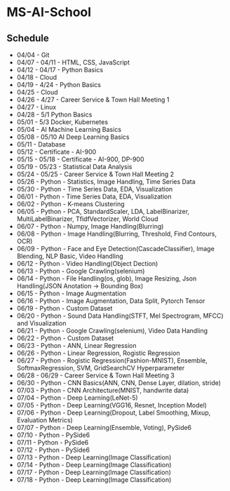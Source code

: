 # MS-AI-School
## Schedule
- 04/04 - Git
- 04/07 - 04/11 - HTML, CSS, JavaScript
- 04/12 - 04/17 - Python Basics
- 04/18 - Cloud
- 04/19 - 4/24 - Python Basics
- 04/25 - Cloud
- 04/26 - 4/27 - Career Service & Town Hall Meeting 1
- 04/27 - Linux
- 04/28 - 5/1 Python Basics
- 05/01 - 5/3 Docker, Kubernetes
- 05/04 - AI Machine Learning Basics
- 05/08 - 05/10 AI Deep Learning Basics
- 05/11 - Database
- 05/12 - Certificate - AI-900
- 05/15 - 05/18 - Certificate - AI-900, DP-900
- 05/19 - 05/23 - Statistical Data Analysis
- 05/24 - 05/25 - Career Service & Town Hall Meeting 2
- 05/26 - Python - Statistics, Image Handling, Time Series Data
- 05/30 - Python - Time Series Data, EDA, Visualization
- 06/01 - Python - Time Series Data, EDA, Visualization
- 06/02 - Python - K-means Clustering
- 06/05 - Python - PCA, StandardScaler, LDA, LabelBinarizer, MultiLabelBinarizer, TfidfVectorizer, World Cloud
- 06/07 - Python - Numpy, Image Handling(Blurring)
- 06/08 - Python - Image Handling(Blurring, Threshold, Find Contours, OCR)
- 06/09 - Python - Face and Eye Detection(CascadeClassifier), Image Blending, NLP Basic, Video Handling
- 06/12 - Python - Video Handling(Object Dection)
- 06/13 - Python - Google Crawling(selenium)
- 06/14 - Python - File Handling(os, glob), Image Resizing, Json Handling(JSON Anotation -> Bounding Box)
- 06/15 - Python - Image Augmentation
- 06/16 - Python - Image Augmentation, Data Split, Pytorch Tensor
- 06/19 - Python - Custom Dataset
- 06/20 - Python - Sound Data Handling(STFT, Mel Spectrogram, MFCC) and Visualization
- 06/21 - Python - Google Crawling(selenium), Video Data Handling
- 06/22 - Python - Custom Dataset
- 06/23 - Python - ANN, Linear Regression
- 06/26 - Python - Linear Regression, Rogistic Regression
- 06/27 - Python - Rogistic Regression(Fashion-MNIST), Ensemble, SoftmaxRegression, SVM, GridSearchCV Hyperparameter
- 06/28 - 06/29 - Career Service & Town Hall Meeting 3
- 06/30 - Python - CNN Basics(ANN, CNN, Dense Layer, dilation, stride)
- 07/03 - Python - CNN Architecture(MNIST, handwrite data)
- 07/04 - Python - Deep Learning(LeNet-5)
- 07/05 - Python - Deep Learning(VGG16, Resnet, Inception Model)
- 07/06 - Python - Deep Learning(Dropout, Label Smoothing, Mixup, Evaluation Metrics)
- 07/07 - Python - Deep Learning(Ensemble, Voting), PySide6
- 07/10 - Python - PySide6
- 07/11 - Python - PySide6
- 07/12 - Python - PySide6
- 07/13 - Python - Deep Learning(Image Classification)
- 07/14 - Python - Deep Learning(Image Classification)
- 07/17 - Python - Deep Learning(Image Classification)
- 07/18 - Python - Deep Learning(Image Classification)